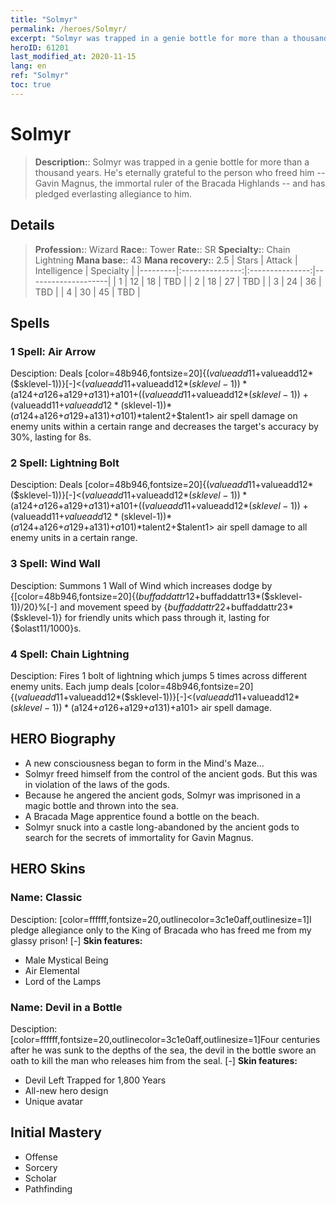```yaml
---
title: "Solmyr"
permalink: /heroes/Solmyr/
excerpt: "Solmyr was trapped in a genie bottle for more than a thousand years. He's eternally grateful to the person who freed him -- Gavin Magnus, the immortal ruler of the Bracada Highlands -- and has pledged everlasting allegiance to him."
heroID: 61201
last_modified_at: 2020-11-15
lang: en
ref: "Solmyr"
toc: true
---
```

# Solmyr
> **Description:**: Solmyr was trapped in a genie bottle for more than a thousand years. He's eternally grateful to the person who freed him -- Gavin Magnus, the immortal ruler of the Bracada Highlands -- and has pledged everlasting allegiance to him.
## Details
> **Profession:**: Wizard
> **Race:**: Tower
> **Rate:**: SR
> **Specialty:**: Chain Lightning
> **Mana base:**: 43
> **Mana recovery:**: 2.5
>  | Stars   |     Attack     |  Intelligence  |      Specialty     |
>  |---------|:---------------:|:---------------:|--------------------|
>  |    1    | 12 | 18 | TBD |
>  |    2    | 18 | 27 | TBD |
>  |    3    | 24 | 36 | TBD |
>  |    4    | 30 | 45 | TBD |
## Spells
 ### 1 Spell: Air Arrow
 Desciption: Deals [color=48b946,fontsize=20]{($valueadd11+$valueadd12*($sklevel-1))}[-]<($valueadd11+$valueadd12*($sklevel-1))*($a124+$a126+$a129+$a131)+$a101+(($valueadd11+$valueadd12*($sklevel-1))+($valueadd11+$valueadd12*($sklevel-1))*($a124+$a126+$a129+$a131)+$a101)*$talent2+$talent1> air spell damage on enemy units within a certain range and decreases the target's accuracy by 30%, lasting for 8s.
 ### 2 Spell: Lightning Bolt
 Desciption: Deals [color=48b946,fontsize=20]{($valueadd11+$valueadd12*($sklevel-1))}[-]<($valueadd11+$valueadd12*($sklevel-1))*($a124+$a126+$a129+$a131)+$a101+(($valueadd11+$valueadd12*($sklevel-1))+($valueadd11+$valueadd12*($sklevel-1))*($a124+$a126+$a129+$a131)+$a101)*$talent2+$talent1> air spell damage to all enemy units in a certain range.
 ### 3 Spell: Wind Wall
 Desciption: Summons 1 Wall of Wind which increases dodge by {[color=48b946,fontsize=20]{($buffaddattr12+$buffaddattr13*($sklevel-1))/20}%[-] and movement speed by {$buffaddattr22+$buffaddattr23*($sklevel-1)} for friendly units which pass through it, lasting for {$olast11/1000}s.
 ### 4 Spell: Chain Lightning
 Desciption: Fires 1 bolt of lightning which jumps 5 times across different enemy units. Each jump deals [color=48b946,fontsize=20]{($valueadd11+$valueadd12*($sklevel-1))}[-]<($valueadd11+$valueadd12*($sklevel-1))*($a124+$a126+$a129+$a131)+$a101> air spell damage.
## HERO Biography
   - A new consciousness began to form in the Mind's Maze...
   - Solmyr freed himself from the control of the ancient gods. But this was in violation of the laws of the gods.
   - Because he angered the ancient gods, Solmyr was imprisoned in a magic bottle and thrown into the sea.
   - A Bracada Mage apprentice found a bottle on the beach.
   - Solmyr snuck into a castle long-abandoned by the ancient gods to search for the secrets of immortality for Gavin Magnus.
## HERO Skins
 ### Name: Classic
 Desciption: [color=ffffff,fontsize=20,outlinecolor=3c1e0aff,outlinesize=1]I pledge allegiance only to the King of Bracada who has freed me from my glassy prison! [-]
 **Skin features:** 
   - Male Mystical Being
   - Air Elemental
   - Lord of the Lamps
 ### Name: Devil in a Bottle
 Desciption: [color=ffffff,fontsize=20,outlinecolor=3c1e0aff,outlinesize=1]Four centuries after he was sunk to the depths of the sea, the devil in the bottle swore an oath to kill the man who releases him from the seal. [-]
 **Skin features:** 
   - Devil Left Trapped for 1,800 Years
   - All-new hero design
   - Unique avatar
## Initial Mastery
   - Offense
   - Sorcery
   - Scholar
   - Pathfinding
